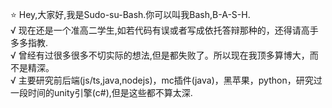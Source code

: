 ⭐ Hey,大家好,我是Sudo-su-Bash.你可以叫我Bash,B-A-S-H.<br>
 √ 现在还是一个准高二学生,如若代码有误或者写成依托答辩那种的，还得请高手多多指教.<br>
 √ 曾经有过很多很多不切实际的想法,但是都失败了。所以现在我顶多算博大，而不是精深。<br>
 √ 主要研究前后端(js/ts,java,nodejs)，mc插件(java)，黑苹果，python，研究过一段时间的unity引擎(c#),但是这些都不算太深.<br>
